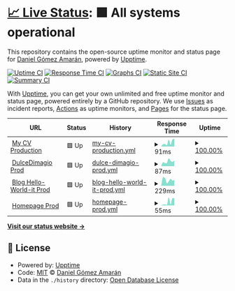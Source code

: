 # [📈 Live Status](https://danielitogomez.github.io/upptime): <!--live status--> **🟩 All systems operational**

This repository contains the open-source uptime monitor and status page for [Daniel Gómez Amarán](https://www.helloworld-it.com/), powered by [Upptime](https://github.com/upptime/upptime).

[![Uptime CI](https://github.com/danielitogomez/upptime/workflows/Uptime%20CI/badge.svg)](https://github.com/danielitogomez/upptime/actions?query=workflow%3A%22Uptime+CI%22)
[![Response Time CI](https://github.com/danielitogomez/upptime/workflows/Response%20Time%20CI/badge.svg)](https://github.com/danielitogomez/upptime/actions?query=workflow%3A%22Response+Time+CI%22)
[![Graphs CI](https://github.com/danielitogomez/upptime/workflows/Graphs%20CI/badge.svg)](https://github.com/danielitogomez/upptime/actions?query=workflow%3A%22Graphs+CI%22)
[![Static Site CI](https://github.com/danielitogomez/upptime/workflows/Static%20Site%20CI/badge.svg)](https://github.com/danielitogomez/upptime/actions?query=workflow%3A%22Static+Site+CI%22)
[![Summary CI](https://github.com/danielitogomez/upptime/workflows/Summary%20CI/badge.svg)](https://github.com/danielitogomez/upptime/actions?query=workflow%3A%22Summary+CI%22)

With [Upptime](https://upptime.js.org), you can get your own unlimited and free uptime monitor and status page, powered entirely by a GitHub repository. We use [Issues](https://github.com/danielitogomez/upptime/issues) as incident reports, [Actions](https://github.com/danielitogomez/upptime/actions) as uptime monitors, and [Pages](https://danielitogomez.github.io/upptime) for the status page.

<!--start: status pages-->
<!-- This summary is generated by Upptime (https://github.com/upptime/upptime) -->
<!-- Do not edit this manually, your changes will be overwritten -->
<!-- prettier-ignore -->
| URL | Status | History | Response Time | Uptime |
| --- | ------ | ------- | ------------- | ------ |
| <img alt="" src="https://icons.duckduckgo.com/ip3/danielitogomez.github.io.ico" height="13"> [My CV Production](https://danielitogomez.github.io/my-cv/) | 🟩 Up | [my-cv-production.yml](https://github.com/danielitogomez/upptime/commits/HEAD/history/my-cv-production.yml) | <details><summary><img alt="Response time graph" src="./graphs/my-cv-production/response-time-week.png" height="20"> 91ms</summary><br><a href="https://danielitogomez.github.io/upptime/history/my-cv-production"><img alt="Response time 92" src="https://img.shields.io/endpoint?url=https%3A%2F%2Fraw.githubusercontent.com%2Fdanielitogomez%2Fupptime%2FHEAD%2Fapi%2Fmy-cv-production%2Fresponse-time.json"></a><br><a href="https://danielitogomez.github.io/upptime/history/my-cv-production"><img alt="24-hour response time 89" src="https://img.shields.io/endpoint?url=https%3A%2F%2Fraw.githubusercontent.com%2Fdanielitogomez%2Fupptime%2FHEAD%2Fapi%2Fmy-cv-production%2Fresponse-time-day.json"></a><br><a href="https://danielitogomez.github.io/upptime/history/my-cv-production"><img alt="7-day response time 91" src="https://img.shields.io/endpoint?url=https%3A%2F%2Fraw.githubusercontent.com%2Fdanielitogomez%2Fupptime%2FHEAD%2Fapi%2Fmy-cv-production%2Fresponse-time-week.json"></a><br><a href="https://danielitogomez.github.io/upptime/history/my-cv-production"><img alt="30-day response time 96" src="https://img.shields.io/endpoint?url=https%3A%2F%2Fraw.githubusercontent.com%2Fdanielitogomez%2Fupptime%2FHEAD%2Fapi%2Fmy-cv-production%2Fresponse-time-month.json"></a><br><a href="https://danielitogomez.github.io/upptime/history/my-cv-production"><img alt="1-year response time 92" src="https://img.shields.io/endpoint?url=https%3A%2F%2Fraw.githubusercontent.com%2Fdanielitogomez%2Fupptime%2FHEAD%2Fapi%2Fmy-cv-production%2Fresponse-time-year.json"></a></details> | <details><summary><a href="https://danielitogomez.github.io/upptime/history/my-cv-production">100.00%</a></summary><a href="https://danielitogomez.github.io/upptime/history/my-cv-production"><img alt="All-time uptime 100.00%" src="https://img.shields.io/endpoint?url=https%3A%2F%2Fraw.githubusercontent.com%2Fdanielitogomez%2Fupptime%2FHEAD%2Fapi%2Fmy-cv-production%2Fuptime.json"></a><br><a href="https://danielitogomez.github.io/upptime/history/my-cv-production"><img alt="24-hour uptime 100.00%" src="https://img.shields.io/endpoint?url=https%3A%2F%2Fraw.githubusercontent.com%2Fdanielitogomez%2Fupptime%2FHEAD%2Fapi%2Fmy-cv-production%2Fuptime-day.json"></a><br><a href="https://danielitogomez.github.io/upptime/history/my-cv-production"><img alt="7-day uptime 100.00%" src="https://img.shields.io/endpoint?url=https%3A%2F%2Fraw.githubusercontent.com%2Fdanielitogomez%2Fupptime%2FHEAD%2Fapi%2Fmy-cv-production%2Fuptime-week.json"></a><br><a href="https://danielitogomez.github.io/upptime/history/my-cv-production"><img alt="30-day uptime 100.00%" src="https://img.shields.io/endpoint?url=https%3A%2F%2Fraw.githubusercontent.com%2Fdanielitogomez%2Fupptime%2FHEAD%2Fapi%2Fmy-cv-production%2Fuptime-month.json"></a><br><a href="https://danielitogomez.github.io/upptime/history/my-cv-production"><img alt="1-year uptime 100.00%" src="https://img.shields.io/endpoint?url=https%3A%2F%2Fraw.githubusercontent.com%2Fdanielitogomez%2Fupptime%2FHEAD%2Fapi%2Fmy-cv-production%2Fuptime-year.json"></a></details>
| <img alt="" src="https://icons.duckduckgo.com/ip3/website-6e553.web.app.ico" height="13"> [DulceDimagio Prod](https://website-6e553.web.app/) | 🟩 Up | [dulce-dimagio-prod.yml](https://github.com/danielitogomez/upptime/commits/HEAD/history/dulce-dimagio-prod.yml) | <details><summary><img alt="Response time graph" src="./graphs/dulce-dimagio-prod/response-time-week.png" height="20"> 87ms</summary><br><a href="https://danielitogomez.github.io/upptime/history/dulce-dimagio-prod"><img alt="Response time 152" src="https://img.shields.io/endpoint?url=https%3A%2F%2Fraw.githubusercontent.com%2Fdanielitogomez%2Fupptime%2FHEAD%2Fapi%2Fdulce-dimagio-prod%2Fresponse-time.json"></a><br><a href="https://danielitogomez.github.io/upptime/history/dulce-dimagio-prod"><img alt="24-hour response time 79" src="https://img.shields.io/endpoint?url=https%3A%2F%2Fraw.githubusercontent.com%2Fdanielitogomez%2Fupptime%2FHEAD%2Fapi%2Fdulce-dimagio-prod%2Fresponse-time-day.json"></a><br><a href="https://danielitogomez.github.io/upptime/history/dulce-dimagio-prod"><img alt="7-day response time 87" src="https://img.shields.io/endpoint?url=https%3A%2F%2Fraw.githubusercontent.com%2Fdanielitogomez%2Fupptime%2FHEAD%2Fapi%2Fdulce-dimagio-prod%2Fresponse-time-week.json"></a><br><a href="https://danielitogomez.github.io/upptime/history/dulce-dimagio-prod"><img alt="30-day response time 391" src="https://img.shields.io/endpoint?url=https%3A%2F%2Fraw.githubusercontent.com%2Fdanielitogomez%2Fupptime%2FHEAD%2Fapi%2Fdulce-dimagio-prod%2Fresponse-time-month.json"></a><br><a href="https://danielitogomez.github.io/upptime/history/dulce-dimagio-prod"><img alt="1-year response time 158" src="https://img.shields.io/endpoint?url=https%3A%2F%2Fraw.githubusercontent.com%2Fdanielitogomez%2Fupptime%2FHEAD%2Fapi%2Fdulce-dimagio-prod%2Fresponse-time-year.json"></a></details> | <details><summary><a href="https://danielitogomez.github.io/upptime/history/dulce-dimagio-prod">100.00%</a></summary><a href="https://danielitogomez.github.io/upptime/history/dulce-dimagio-prod"><img alt="All-time uptime 56.49%" src="https://img.shields.io/endpoint?url=https%3A%2F%2Fraw.githubusercontent.com%2Fdanielitogomez%2Fupptime%2FHEAD%2Fapi%2Fdulce-dimagio-prod%2Fuptime.json"></a><br><a href="https://danielitogomez.github.io/upptime/history/dulce-dimagio-prod"><img alt="24-hour uptime 100.00%" src="https://img.shields.io/endpoint?url=https%3A%2F%2Fraw.githubusercontent.com%2Fdanielitogomez%2Fupptime%2FHEAD%2Fapi%2Fdulce-dimagio-prod%2Fuptime-day.json"></a><br><a href="https://danielitogomez.github.io/upptime/history/dulce-dimagio-prod"><img alt="7-day uptime 100.00%" src="https://img.shields.io/endpoint?url=https%3A%2F%2Fraw.githubusercontent.com%2Fdanielitogomez%2Fupptime%2FHEAD%2Fapi%2Fdulce-dimagio-prod%2Fuptime-week.json"></a><br><a href="https://danielitogomez.github.io/upptime/history/dulce-dimagio-prod"><img alt="30-day uptime 99.95%" src="https://img.shields.io/endpoint?url=https%3A%2F%2Fraw.githubusercontent.com%2Fdanielitogomez%2Fupptime%2FHEAD%2Fapi%2Fdulce-dimagio-prod%2Fuptime-month.json"></a><br><a href="https://danielitogomez.github.io/upptime/history/dulce-dimagio-prod"><img alt="1-year uptime 48.44%" src="https://img.shields.io/endpoint?url=https%3A%2F%2Fraw.githubusercontent.com%2Fdanielitogomez%2Fupptime%2FHEAD%2Fapi%2Fdulce-dimagio-prod%2Fuptime-year.json"></a></details>
| <img alt="" src="https://icons.duckduckgo.com/ip3/helloworld-it.onrender.com.ico" height="13"> [Blog Hello-World-it Prod](https://helloworld-it.onrender.com/) | 🟩 Up | [blog-hello-world-it-prod.yml](https://github.com/danielitogomez/upptime/commits/HEAD/history/blog-hello-world-it-prod.yml) | <details><summary><img alt="Response time graph" src="./graphs/blog-hello-world-it-prod/response-time-week.png" height="20"> 229ms</summary><br><a href="https://danielitogomez.github.io/upptime/history/blog-hello-world-it-prod"><img alt="Response time 455" src="https://img.shields.io/endpoint?url=https%3A%2F%2Fraw.githubusercontent.com%2Fdanielitogomez%2Fupptime%2FHEAD%2Fapi%2Fblog-hello-world-it-prod%2Fresponse-time.json"></a><br><a href="https://danielitogomez.github.io/upptime/history/blog-hello-world-it-prod"><img alt="24-hour response time 312" src="https://img.shields.io/endpoint?url=https%3A%2F%2Fraw.githubusercontent.com%2Fdanielitogomez%2Fupptime%2FHEAD%2Fapi%2Fblog-hello-world-it-prod%2Fresponse-time-day.json"></a><br><a href="https://danielitogomez.github.io/upptime/history/blog-hello-world-it-prod"><img alt="7-day response time 229" src="https://img.shields.io/endpoint?url=https%3A%2F%2Fraw.githubusercontent.com%2Fdanielitogomez%2Fupptime%2FHEAD%2Fapi%2Fblog-hello-world-it-prod%2Fresponse-time-week.json"></a><br><a href="https://danielitogomez.github.io/upptime/history/blog-hello-world-it-prod"><img alt="30-day response time 256" src="https://img.shields.io/endpoint?url=https%3A%2F%2Fraw.githubusercontent.com%2Fdanielitogomez%2Fupptime%2FHEAD%2Fapi%2Fblog-hello-world-it-prod%2Fresponse-time-month.json"></a><br><a href="https://danielitogomez.github.io/upptime/history/blog-hello-world-it-prod"><img alt="1-year response time 440" src="https://img.shields.io/endpoint?url=https%3A%2F%2Fraw.githubusercontent.com%2Fdanielitogomez%2Fupptime%2FHEAD%2Fapi%2Fblog-hello-world-it-prod%2Fresponse-time-year.json"></a></details> | <details><summary><a href="https://danielitogomez.github.io/upptime/history/blog-hello-world-it-prod">100.00%</a></summary><a href="https://danielitogomez.github.io/upptime/history/blog-hello-world-it-prod"><img alt="All-time uptime 99.93%" src="https://img.shields.io/endpoint?url=https%3A%2F%2Fraw.githubusercontent.com%2Fdanielitogomez%2Fupptime%2FHEAD%2Fapi%2Fblog-hello-world-it-prod%2Fuptime.json"></a><br><a href="https://danielitogomez.github.io/upptime/history/blog-hello-world-it-prod"><img alt="24-hour uptime 100.00%" src="https://img.shields.io/endpoint?url=https%3A%2F%2Fraw.githubusercontent.com%2Fdanielitogomez%2Fupptime%2FHEAD%2Fapi%2Fblog-hello-world-it-prod%2Fuptime-day.json"></a><br><a href="https://danielitogomez.github.io/upptime/history/blog-hello-world-it-prod"><img alt="7-day uptime 100.00%" src="https://img.shields.io/endpoint?url=https%3A%2F%2Fraw.githubusercontent.com%2Fdanielitogomez%2Fupptime%2FHEAD%2Fapi%2Fblog-hello-world-it-prod%2Fuptime-week.json"></a><br><a href="https://danielitogomez.github.io/upptime/history/blog-hello-world-it-prod"><img alt="30-day uptime 100.00%" src="https://img.shields.io/endpoint?url=https%3A%2F%2Fraw.githubusercontent.com%2Fdanielitogomez%2Fupptime%2FHEAD%2Fapi%2Fblog-hello-world-it-prod%2Fuptime-month.json"></a><br><a href="https://danielitogomez.github.io/upptime/history/blog-hello-world-it-prod"><img alt="1-year uptime 99.97%" src="https://img.shields.io/endpoint?url=https%3A%2F%2Fraw.githubusercontent.com%2Fdanielitogomez%2Fupptime%2FHEAD%2Fapi%2Fblog-hello-world-it-prod%2Fuptime-year.json"></a></details>
| <img alt="" src="https://icons.duckduckgo.com/ip3/danielitogomez.github.io.ico" height="13"> [Homepage Prod](https://danielitogomez.github.io/) | 🟩 Up | [homepage-prod.yml](https://github.com/danielitogomez/upptime/commits/HEAD/history/homepage-prod.yml) | <details><summary><img alt="Response time graph" src="./graphs/homepage-prod/response-time-week.png" height="20"> 55ms</summary><br><a href="https://danielitogomez.github.io/upptime/history/homepage-prod"><img alt="Response time 46" src="https://img.shields.io/endpoint?url=https%3A%2F%2Fraw.githubusercontent.com%2Fdanielitogomez%2Fupptime%2FHEAD%2Fapi%2Fhomepage-prod%2Fresponse-time.json"></a><br><a href="https://danielitogomez.github.io/upptime/history/homepage-prod"><img alt="24-hour response time 56" src="https://img.shields.io/endpoint?url=https%3A%2F%2Fraw.githubusercontent.com%2Fdanielitogomez%2Fupptime%2FHEAD%2Fapi%2Fhomepage-prod%2Fresponse-time-day.json"></a><br><a href="https://danielitogomez.github.io/upptime/history/homepage-prod"><img alt="7-day response time 55" src="https://img.shields.io/endpoint?url=https%3A%2F%2Fraw.githubusercontent.com%2Fdanielitogomez%2Fupptime%2FHEAD%2Fapi%2Fhomepage-prod%2Fresponse-time-week.json"></a><br><a href="https://danielitogomez.github.io/upptime/history/homepage-prod"><img alt="30-day response time 55" src="https://img.shields.io/endpoint?url=https%3A%2F%2Fraw.githubusercontent.com%2Fdanielitogomez%2Fupptime%2FHEAD%2Fapi%2Fhomepage-prod%2Fresponse-time-month.json"></a><br><a href="https://danielitogomez.github.io/upptime/history/homepage-prod"><img alt="1-year response time 45" src="https://img.shields.io/endpoint?url=https%3A%2F%2Fraw.githubusercontent.com%2Fdanielitogomez%2Fupptime%2FHEAD%2Fapi%2Fhomepage-prod%2Fresponse-time-year.json"></a></details> | <details><summary><a href="https://danielitogomez.github.io/upptime/history/homepage-prod">100.00%</a></summary><a href="https://danielitogomez.github.io/upptime/history/homepage-prod"><img alt="All-time uptime 100.00%" src="https://img.shields.io/endpoint?url=https%3A%2F%2Fraw.githubusercontent.com%2Fdanielitogomez%2Fupptime%2FHEAD%2Fapi%2Fhomepage-prod%2Fuptime.json"></a><br><a href="https://danielitogomez.github.io/upptime/history/homepage-prod"><img alt="24-hour uptime 100.00%" src="https://img.shields.io/endpoint?url=https%3A%2F%2Fraw.githubusercontent.com%2Fdanielitogomez%2Fupptime%2FHEAD%2Fapi%2Fhomepage-prod%2Fuptime-day.json"></a><br><a href="https://danielitogomez.github.io/upptime/history/homepage-prod"><img alt="7-day uptime 100.00%" src="https://img.shields.io/endpoint?url=https%3A%2F%2Fraw.githubusercontent.com%2Fdanielitogomez%2Fupptime%2FHEAD%2Fapi%2Fhomepage-prod%2Fuptime-week.json"></a><br><a href="https://danielitogomez.github.io/upptime/history/homepage-prod"><img alt="30-day uptime 100.00%" src="https://img.shields.io/endpoint?url=https%3A%2F%2Fraw.githubusercontent.com%2Fdanielitogomez%2Fupptime%2FHEAD%2Fapi%2Fhomepage-prod%2Fuptime-month.json"></a><br><a href="https://danielitogomez.github.io/upptime/history/homepage-prod"><img alt="1-year uptime 100.00%" src="https://img.shields.io/endpoint?url=https%3A%2F%2Fraw.githubusercontent.com%2Fdanielitogomez%2Fupptime%2FHEAD%2Fapi%2Fhomepage-prod%2Fuptime-year.json"></a></details>

<!--end: status pages-->

[**Visit our status website →**](https://danielitogomez.github.io/upptime)

## 📄 License

- Powered by: [Upptime](https://github.com/upptime/upptime)
- Code: [MIT](./LICENSE) © [Daniel Gómez Amarán](https://www.helloworld-it.com/)
- Data in the `./history` directory: [Open Database License](https://opendatacommons.org/licenses/odbl/1-0/)
